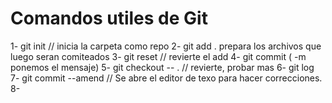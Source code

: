 # Comandos utiles de Git

1- git init  // inicia la carpeta como repo
2- git add . prepara los archivos que luego seran comiteados
3- git reset // revierte el add
4- git commit ( -m ponemos el mensaje)
5- git checkout -- . // revierte, probar mas
6- git log
7- git commit --amend // Se abre el editor de texo para hacer correcciones.
8- 